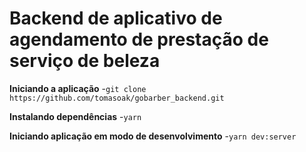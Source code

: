 # Backend de aplicativo de agendamento de prestação de serviço de beleza

**Iniciando a aplicação**
-`git clone https://github.com/tomasoak/gobarber_backend.git`

**Instalando dependências**
-`yarn`

**Iniciando aplicação em modo de desenvolvimento**
-`yarn dev:server`
